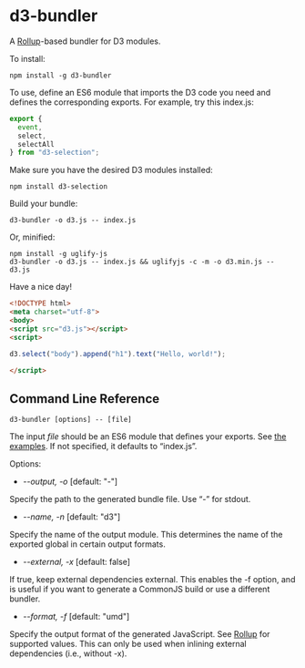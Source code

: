 # d3-bundler

A [Rollup](https://github.com/rollup/rollup)-based bundler for D3 modules.

To install:

```
npm install -g d3-bundler
```

To use, define an ES6 module that imports the D3 code you need and defines the
corresponding exports. For example, try this index.js:

```js
export {
  event,
  select,
  selectAll
} from "d3-selection";
```

Make sure you have the desired D3 modules installed:

```
npm install d3-selection
```

Build your bundle:

```
d3-bundler -o d3.js -- index.js
```

Or, minified:

```
npm install -g uglify-js
d3-bundler -o d3.js -- index.js && uglifyjs -c -m -o d3.min.js -- d3.js
```

Have a nice day!

```html
<!DOCTYPE html>
<meta charset="utf-8">
<body>
<script src="d3.js"></script>
<script>

d3.select("body").append("h1").text("Hello, world!");

</script>
```

## Command Line Reference

```
d3-bundler [options] -- [file]
```

The input *file* should be an ES6 module that defines your exports. See [the examples](https://github.com/d3/d3-bundler/tree/master/example). If not specified, it defaults to “index.js”.

Options:

* <i>--output, -o</i> [default: "-"]

Specify the path to the generated bundle file. Use “-” for stdout.

* <i>--name, -n</i> [default: "d3"]

Specify the name of the output module. This determines the name of the exported global in certain output formats.

* <i>--external, -x</i> [default: false]

If true, keep external dependencies external. This enables the -f option, and is useful if you want to generate a CommonJS build or use a different bundler.

* <i>--format, -f</i> [default: "umd"]

Specify the output format of the generated JavaScript. See [Rollup](https://github.com/rollup/rollup/wiki/JavaScript-API#format) for supported values. This can only be used when inlining external dependencies (i.e., without -x).
